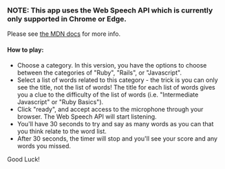 ### NOTE: This app uses the Web Speech API which is currently only supported in Chrome or Edge. ###
Please see [the MDN docs](https://developer.mozilla.org/en-US/docs/Web/API/Web_Speech_API) for more info. <br /> 
#### How to play: <br/>
* Choose a category. In this version, you have the options to choose between the categories of "Ruby", "Rails", or "Javascript". 
* Select a list of words related to this category - the trick is you can only see the title, not the list of words! The title for each list of words gives you a clue to the difficulty of the list of words (i.e. "Intermediate Javascript" or "Ruby Basics").
* Click "ready", and accept access to the microphone through your browser. The Web Speech API will start listening. 
* You'll have 30 seconds to try and say as many words as you can that you think relate to the word list. 
* After 30 seconds, the timer will stop and you'll see your score and any words you missed.

Good Luck!
